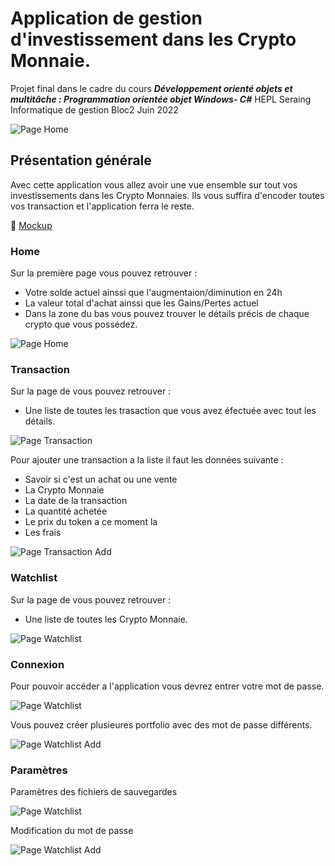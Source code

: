 # Application de gestion d'investissement dans les Crypto Monnaie. #

Projet final dans le cadre du cours ***Développement orienté objets et multitâche : Programmation orientée objet Windows- C#***
HEPL Seraing Informatique de gestion Bloc2 Juin 2022

<!-- -->
![Page Home](https://github.com/hepl-csb-student22/labo-final-TheoDeb/blob/main/Documentation/Cover.png)
<!-- -->

## Présentation générale
Avec cette application vous allez avoir une vue ensemble sur tout vos investissements dans les Crypto Monnaies. Ils vous suffira d'encoder toutes vos transaction et l'application ferra le reste. 
<!-- -->
:page_facing_up: [Mockup](https://github.com/hepl-csb-student22/labo-final-TheoDeb/blob/main/documentation/mockups.pdf)
<!-- -->
### Home
Sur la première page vous pouvez retrouver :
+ Votre solde actuel ainssi que l'augmentaion/diminution en 24h
+ La valeur total d'achat ainssi que les Gains/Pertes actuel
+ Dans la zone du bas vous pouvez trouver le détails précis de chaque crypto que vous possédez.
<!-- -->
![Page Home](https://github.com/hepl-csb-student22/labo-final-TheoDeb/blob/main/Documentation/screenshot/App_home.png)
<!-- -->
### Transaction
Sur la page de vous pouvez retrouver :
+ Une liste de toutes les trasaction que vous avez éfectuée avec tout les détails.
<!-- -->
![Page Transaction](https://github.com/hepl-csb-student22/labo-final-TheoDeb/blob/main/Documentation/screenshot/App_transaction.png)
<!-- -->
Pour ajouter une transaction a la liste il faut les données suivante :
+ Savoir si c'est un achat ou une vente
+ La Crypto Monnaie
+ La date de la transaction
+ La quantité achetée
+ Le prix du token a ce moment la
+ Les frais
<!-- -->
![Page Transaction Add](https://github.com/hepl-csb-student22/labo-final-TheoDeb/blob/main/Documentation/screenshot/App_new_transaction.png)
<!-- -->
### Watchlist
Sur la page de vous pouvez retrouver :
+ Une liste de toutes les Crypto Monnaie.
<!-- -->
![Page Watchlist](https://github.com/hepl-csb-student22/labo-final-TheoDeb/blob/main/Documentation/screenshot/App_watchlist.png)
<!-- -->
### Connexion
Pour pouvoir accéder a l'application vous devrez entrer votre mot de passe.
<!-- -->
![Page Watchlist](https://github.com/hepl-csb-student22/labo-final-TheoDeb/blob/main/Documentation/screenshot/App_login.png)
<!-- -->
Vous pouvez créer plusieures portfolio avec des mot de passe différents.
<!-- -->
![Page Watchlist Add](https://github.com/hepl-csb-student22/labo-final-TheoDeb/blob/main/Documentation/screenshot/App_new_user.png)
<!-- -->

### Paramètres
Paramètres des fichiers de sauvegardes
<!-- -->
![Page Watchlist](https://github.com/hepl-csb-student22/labo-final-TheoDeb/blob/main/Documentation/screenshot/App_settings_file.png)
<!-- -->
Modification du mot de passe
<!-- -->
![Page Watchlist Add](https://github.com/hepl-csb-student22/labo-final-TheoDeb/blob/main/Documentation/screenshot/App_setting_pass.png)
<!-- -->